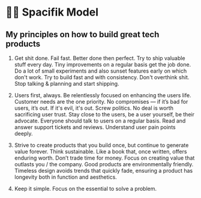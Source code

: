 # 👨‍🚀 Spacifik Model

## My principles on how to build great tech products

1. Get shit done. Fail fast. Better done then perfect. Try to ship valuable stuff every day. Tiny improvements on a regular basis get the job done. Do a lot of small experiments and also sunset features early on which don't work. Try to build fast and with consistency. Don't overthink shit. Stop talking & planning and start shipping.

2. Users first, always. Be relentlessly focused on enhancing the users life. Customer needs are the one priority. No compromises — if it’s bad for users, it’s out. If it's evil, it's out. Screw politics. No deal is worth sacrificing user trust. Stay close to the users, be a user yourself, be their advocate. Everyone should talk to users on a regular basis. Read and answer support tickets and reviews. Understand user pain points deeply.

3. Strive to create products that you build once, but continue to generate value forever. Think sustainable. Like a book that, once written, offers enduring worth. Don’t trade time for money. Focus on creating value that outlasts you / the company. Good products are environmentally friendly. Timeless design avoids trends that quickly fade, ensuring a product has longevity both in function and aesthetics.

4. Keep it simple. Focus on the essential to solve a problem.
